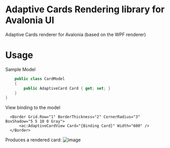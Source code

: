 # Adaptive Cards Rendering library for Avalonia UI
Adaptive Cards renderer for Avalonia (based on the WPF renderer)

# Usage
Sample Model
```c#
    public class CardModel
    {
        public AdaptiveCard Card { get; set; }
    }
}
```

View binding to the model
```xaml
  <Border Grid.Row="1" BorderThickness="2" CornerRadius="3" BoxShadow="5 5 10 0 Gray">
      <ac:AdaptiveCardView Card="{Binding Card}" Width="600" />
  </Border>
```
Produces a rendered card:
![image](https://github.com/tomlm/AdaptiveCards.Rendering.Avalonia/assets/17789481/0fb78aec-0b8b-4453-9ed4-39a511f6f6f2)
